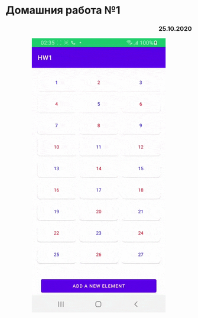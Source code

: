 # Домашния работа №1
<div align="right">

### 25.10.2020

</div>
<div align="center">

![](.//media//preview.gif)

</div>
